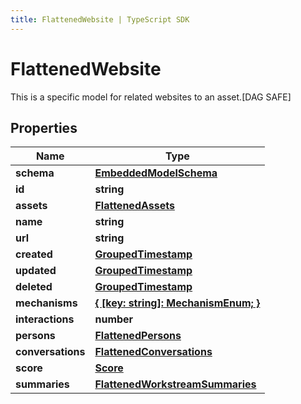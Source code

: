 ```yaml
---
title: FlattenedWebsite | TypeScript SDK
---
```



# FlattenedWebsite

This is a specific model for related websites to an asset.[DAG SAFE]

## Properties

Name | Type
------------ | -------------
**schema** | [**EmbeddedModelSchema**](EmbeddedModelSchema)
**id** | **string**
**assets** | [**FlattenedAssets**](FlattenedAssets)
**name** | **string**
**url** | **string**
**created** | [**GroupedTimestamp**](GroupedTimestamp)
**updated** | [**GroupedTimestamp**](GroupedTimestamp)
**deleted** | [**GroupedTimestamp**](GroupedTimestamp)
**mechanisms** | [**\{ [key: string]: MechanismEnum; \}**](MechanismEnum)
**interactions** | **number**
**persons** | [**FlattenedPersons**](FlattenedPersons)
**conversations** | [**FlattenedConversations**](FlattenedConversations)
**score** | [**Score**](Score)
**summaries** | [**FlattenedWorkstreamSummaries**](FlattenedWorkstreamSummaries)


